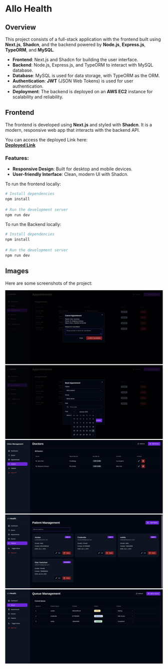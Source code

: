 # Allo Health

## Overview

This project consists of a full-stack application with the frontend built using **Next.js**, **Shadcn**, and the backend powered by **Node.js**, **Express.js**, **TypeORM**, and **MySQL**.

- **Frontend**: Next.js and Shadcn for building the user interface.
- **Backend**: Node.js, Express.js, and TypeORM to interact with MySQL database.
- **Database**: MySQL is used for data storage, with TypeORM as the ORM.
- **Authentication**: **JWT** (JSON Web Tokens) is used for user authentication.
- **Deployment**: The backend is deployed on an **AWS EC2** instance for scalability and reliability.

## Frontend

The frontend is developed using **Next.js** and styled with **Shadcn**. It is a modern, responsive web app that interacts with the backend API.

You can access the deployed Link here:  
**[Deployed Link](https://allo-health-client.vercel.app/login)**

### Features:
- **Responsive Design**: Built for desktop and mobile devices.
- **User-friendly Interface**: Clean, modern UI with Shadcn.
  
To run the frontend locally:

```bash
# Install dependencies
npm install

# Run the development server
npm run dev
```
To run the Backend locally:

```bash
# Install dependencies
npm install

# Run the development server
npm run dev
```
## Images

Here are some screenshots of the project:

![Appointment Screenshot](https://github.com/roopsagar-k/AlloHealth/blob/main/assets/appointment.png)
![Booking Screenshot](https://github.com/roopsagar-k/AlloHealth/blob/main/assets/booking.png)
![Doctors Screenshot](https://github.com/roopsagar-k/AlloHealth/blob/main/assets/doctors.png)
![Patients Screenshot](https://github.com/roopsagar-k/AlloHealth/blob/main/assets/patients.png)
![Queue Screenshot](https://github.com/roopsagar-k/AlloHealth/blob/main/assets/queue.png)


